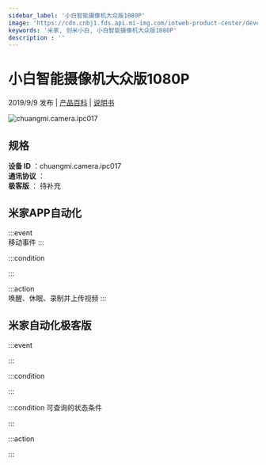 ```yaml
---
sidebar_label: '小白智能摄像机大众版1080P'
image: 'https://cdn.cnbj1.fds.api.mi-img.com/iotweb-product-center/developer_1585702667164lrSESbpH.png?GalaxyAccessKeyId=AKVGLQWBOVIRQ3XLEW&Expires=9223372036854775807&Signature=tToph+WlMeejy0pEwIi+MMagMss='
keywords: '米家, 创米小白, 小白智能摄像机大众版1080P'
description : ''
---
```

# 小白智能摄像机大众版1080P

2019/9/9 发布 | [产品百科](https://home.mi.com/webapp/content/baike/product/index.html?model=chuangmi.camera.ipc017/) | [说明书](https://home.mi.com/views/introduction.html?model=chuangmi.camera.ipc017&region=cn)

![chuangmi.camera.ipc017](https://cdn.cnbj1.fds.api.mi-img.com/iotweb-product-center/developer_1585702667164lrSESbpH.png?GalaxyAccessKeyId=AKVGLQWBOVIRQ3XLEW&Expires=9223372036854775807&Signature=tToph+WlMeejy0pEwIi+MMagMss=)

## 规格  
> 
**设备 ID** ：chuangmi.camera.ipc017  
**通讯协议** ：  
**极客版**  ： 待补充 


## 米家APP自动化  

:::event  
移动事件
:::

:::condition  

:::

:::action   
唤醒、休眠、录制并上传视频
:::

## 米家自动化极客版  

:::event  

:::

:::condition  

:::

:::condition 可查询的状态条件  

:::

:::action  

:::

        
